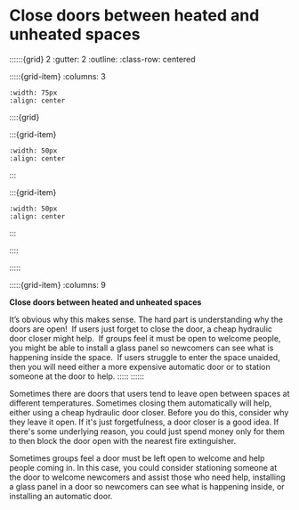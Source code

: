 # Close doors between heated and unheated spaces
 
::::::{grid} 2
:gutter: 2
:outline: 
:class-row: centered

:::::{grid-item}
:columns: 3
```{image} /images/step-icons/step_3.svg
:width: 75px
:align: center
```


::::{grid}

:::{grid-item}

```{image} /images/carbon-icons/carbon_2.svg
:width: 50px
:align: center
```
:::

:::{grid-item}
```{image} /images/cost-icons/cost_2.svg
:width: 50px
:align: center
```
:::

::::

:::::

:::::{grid-item}
:columns: 9

**Close doors between heated and unheated spaces**

It’s obvious why this makes sense.  The hard part is understanding why the doors are open!  If users just forget to close the door, a cheap hydraulic door closer might help.  If groups feel it must be open to welcome people, you might be able to install a glass panel so newcomers can see what is happening inside the space.  If users struggle to enter the space unaided, then you will need either a more expensive automatic door or to station someone at the door to help. 
:::::
::::::

Sometimes there are doors that users tend to leave open between spaces at different temperatures.  Sometimes closing them automatically will help, either using a cheap hydraulic door closer.  Before you do this, consider why they leave it open.  If it's just forgetfulness, a door closer is a good idea.  If there's some underlying reason, you could just spend money only for them to then block the door open with the nearest fire extinguisher.  

Sometimes groups feel a door must be left open to welcome and help people coming in.  In this case, you could consider stationing someone at the door to welcome newcomers and assist those who need help, installing a glass panel in a door so newcomers can see what is happening inside, or installing an automatic door.

